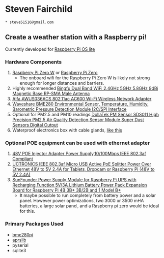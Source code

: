 # Steven Fairchild
	* steve51516@gmail.com
## Create a weather station with a Raspberry pi!

Currently developed for [Raspberry Pi OS lite](https://www.raspberrypi.org/software/operating-systems/) 

### Hardware Components
1. [Raspberry Pi Zero W](https://www.raspberrypi.org/products/raspberry-pi-zero-w/) or [Raspberry Pi Zero](https://www.raspberrypi.org/products/raspberry-pi-zero/)
    * The onboard wifi for the Raspberry Pi Zero W is likely not strong enough for longer distances and barriers.
1. Highly recommended [Bingfu Dual Band WiFi 2.4GHz 5GHz 5.8GHz 9dBi Magnetic Base RP-SMA Male Antenna](https://www.amazon.com/dp/B07MG6ZXCD/ref=twister_B08BDG1R51?_encoding=UTF8&psc=1)
1. [Alfa AWUS036ACS 802.11ac AC600 Wi-Fi Wireless Network Adapter](https://www.alfa.com.tw/products/awus036acs)
1. [Waveshare BME280 Environmental Sensor, Temperature, Humidity, Barometric Pressure Detection Module I2C/SPI Interface](https://www.amazon.com/gp/product/B07P4CWGGK/ref=ppx_yo_dt_b_asin_title_o04_s00?ie=UTF8&psc=1)
1. Optional for PM2.5 and PM10 readings [DollaTek PM Sensor SDS011 High Precision PM2.5 Air Quality Detection Sensor Module Super Dust Sensors Digital Output](https://www.amazon.com/gp/product/B07M6JWCWQ/ref=ppx_yo_dt_b_asin_title_o03_s00?ie=UTF8&psc=1)
1. Waterproof electronics box with cable glands, [like this](https://www.amazon.com/dp/B08FT1H2RZ/ref=twister_B08GG2HGTB?_encoding=UTF8&psc=1)

### Optional POE equipment can be used with ethernet adapter
1. [48V POE Injector Adapter Power Supply,10/100Mbps IEEE 802.3af Compliant](https://www.amazon.com/gp/product/B08DHWHQT8/ref=ppx_yo_dt_b_asin_title_o01_s00?ie=UTF8&psc=1)
1. [UCTRONICS IEEE 802.3af Micro USB Active PoE Splitter Power Over Ethernet 48V to 5V 2.4A for Tablets, Dropcam or Raspberry Pi (48V to 5V 2.4A)](https://www.amazon.com/gp/product/B01MDLUSE7/ref=ppx_yo_dt_b_asin_title_o03_s02?ie=UTF8&psc=1)
1. [SunFounder Power Supply Module for Raspberry Pi UPS with Recharging Function 5V/3A Lithium Battery Power Pack Expansion Board for Raspberry Pi 4B 3B+ 3B/2B and 1 Model B+](https://www.amazon.com/gp/product/B08HLXGS3W/ref=ppx_yo_dt_b_asin_title_o01_s00?ie=UTF8&psc=1)
	* It maybe possible to run completely from battery power and a solar panel. However power optimizations, two 3000 or 3500 mHA batteries, a large solar panel, and a Raspberry pi zero would be ideal for this.

### Primary Packages Used
* [bme280pi](https://pypi.org/project/bme280pi/)
* [aprslib](https://pypi.org/project/aprslib/)
* pyserial
* sqlite3